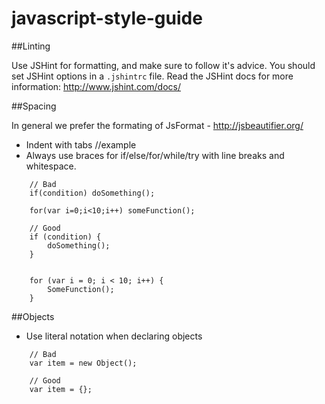 javascript-style-guide
======================

##Linting

Use JSHint for formatting, and make sure to follow it's advice. You should set JSHint options in a ```.jshintrc``` file. Read the JSHint docs for more information: http://www.jshint.com/docs/

##Spacing

In general we prefer the formating of JsFormat - http://jsbeautifier.org/

* Indent with tabs
//example
* Always use braces for if/else/for/while/try with  line breaks and whitespace.

```
	// Bad
	if(condition) doSomething();
	
	for(var i=0;i<10;i++) someFunction();

	// Good 
	if (condition) {
		doSomething();
	}

	
	for (var i = 0; i < 10; i++) {
		SomeFunction();
	}

```

##Objects

* Use literal notation when declaring objects

```
	// Bad
	var item = new Object();
	
	// Good
	var item = {};
```
